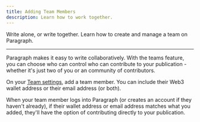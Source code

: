 ```yaml
---
title: Adding Team Members
description: Learn how to work together.
---
```


Write alone, or write together. Learn how to create and manage a team on Paragraph.

---

Paragraph makes it easy to write collaboratively. With the teams feature, you can choose who can control who can contribute to your publication - whether it's just two of you or an community of contributors.

On your [Team settings](https://paragraph.xyz/settings/publication/team), add a team member. You can include their Web3 wallet address or their email address (or both).

When your team member logs into Paragraph (or creates an account if they haven't already), if their wallet address or email address matches what you added, they'll have the option of contributing directly to your publication.
